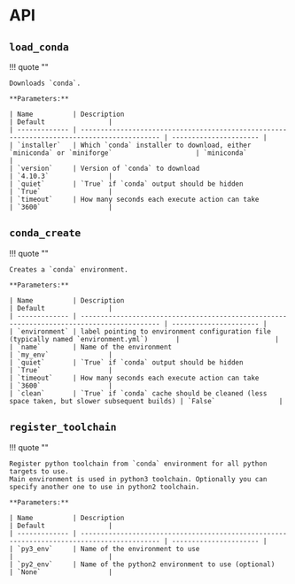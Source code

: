 # API

## `load_conda`

!!! quote ""

    Downloads `conda`.

    **Parameters:**

    | Name          | Description                                                                                | Default                |
    | ------------- | ------------------------------------------------------------------------------------------ | ---------------------- |
    | `installer`   | Which `conda` installer to download, either `miniconda` or `miniforge`                     | `miniconda`            |
    | `version`     | Version of `conda` to download                                                             | `4.10.3`               |
    | `quiet`       | `True` if `conda` output should be hidden                                                  | `True`                 |
    | `timeout`     | How many seconds each execute action can take                                              | `3600`                 |

## `conda_create`

!!! quote ""

    Creates a `conda` environment.

    **Parameters:**

    | Name          | Description                                                                                | Default                |
    | ------------- | ------------------------------------------------------------------------------------------ | ---------------------- |
    | `environment` | label pointing to environment configuration file (typically named `environment.yml`)       |                        |
    | `name`        | Name of the environment                                                                    | `my_env`               |
    | `quiet`       | `True` if `conda` output should be hidden                                                  | `True`                 |
    | `timeout`     | How many seconds each execute action can take                                              | `3600`                 |
    | `clean`       | `True` if `conda` cache should be cleaned (less space taken, but slower subsequent builds) | `False`                |

## `register_toolchain`

!!! quote ""

    Register python toolchain from `conda` environment for all python targets to use.
    Main environment is used in python3 toolchain. Optionally you can specify another one to use in python2 toolchain.

    **Parameters:**

    | Name          | Description                                                                                | Default                |
    | ------------- | ------------------------------------------------------------------------------------------ | ---------------------- |
    | `py3_env`     | Name of the environment to use                                                             |                        |
    | `py2_env`     | Name of the python2 environment to use (optional)                                          | `None`                 |
